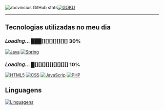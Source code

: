 

![abcvincius GitHub stats](https://github-readme-stats.vercel.app/api?username=abcvinicius&show_icons=true&theme=dark)[![GOKU](https://i.pinimg.com/originals/a9/a5/81/a9a5818048574f2960b3a9f796150638.gif)]()

---

## Tecnologias utilizadas no meu dia 
### 𝘓𝘰𝘢𝘥𝘪𝘯𝘨… ███[][][][][][][] 30%
[![Java](https://img.shields.io/badge/Java-ED8B00?style=for-the-badge&logo=java&logoColor=red)]()
[![Spring](https://img.shields.io/badge/Spring-6DB33F?style=for-the-badge&logo=spring&logoColor=white)]() 

### 𝘓𝘰𝘢𝘥𝘪𝘯𝘨… █[][][][][][][][][] 10%
[![HTML5](https://img.shields.io/badge/HTML5-E34F26?style=for-the-badge&logo=html5&logoColor=white)]()
[![CSS](https://img.shields.io/badge/CSS3-1572B6?style=for-the-badge&logo=css3&logoColor=white)]()
[![JavaScrip](https://img.shields.io/badge/JavaScript-323330?style=for-the-badge&logo=javascript&logoColor=F7DF1E)]()
[![PHP](https://img.shields.io/badge/PHP-777BB4?style=for-the-badge&logo=php&logoColor=white)]()

## Linguagens
[![Linguagens](https://github-readme-stats.vercel.app/api/top-langs/?username=abcvinicius&layout=compact)](https://github.com/anuraghazra/github-readme-stats)

